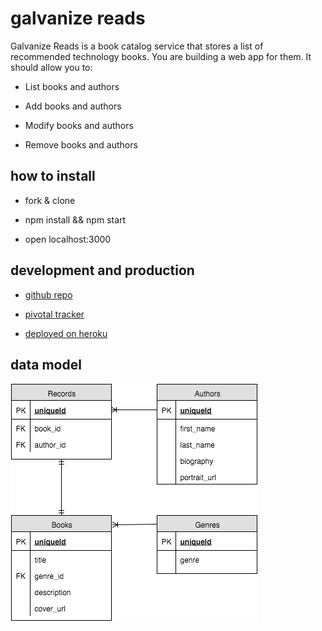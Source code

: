 # galvanize reads

Galvanize Reads is a book catalog service that stores a list of recommended technology books. You are building a web app for them. It should allow you to:

* List books and authors

* Add books and authors

* Modify books and authors

* Remove books and authors

## how to install

* fork & clone

* npm install && npm start

* open localhost:3000

## development and production

* [github repo](https://github.com/chrisman/gReads)

* [pivotal tracker](https://www.pivotaltracker.com/n/projects/1532697)

* [deployed on heroku](https://g18reads.herokuapp.com)

## data model

![data model](data_model.png)
